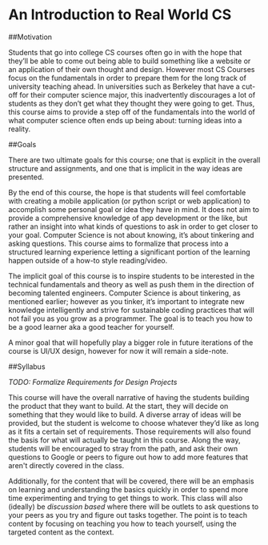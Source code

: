 # An Introduction to Real World CS

##Motivation

Students that go into college CS courses often go in with the hope that they’ll be able to come out being able to build something like a website or an application of their own thought and design. However most CS Courses focus on the fundamentals in order to prepare them for the long track of university teaching ahead. In universities such as Berkeley that have a cut-off for their computer science major, this inadvertently discourages a lot of students as they don’t get what they thought they were going to get. Thus, this course aims to provide a step off of the fundamentals into the world of what computer science often ends up being about: turning ideas into a reality.

##Goals

There are two ultimate goals for this course; one that is explicit in the overall structure and assignments, and one that is implicit in the way ideas are presented.

By the end of this course, the hope is that students will feel comfortable with creating a mobile application (or python script or web application) to accomplish some personal goal or idea they have in mind. It does not aim to provide a comprehensive knowledge of app development or the like, but rather an insight into what kinds of questions to ask in order to get closer to your goal. Computer Science is not about knowing, it’s about tinkering and asking questions. This course aims to formalize that process into a structured learning experience letting a significant portion of the learning happen outside of a how-to style reading/video.

The implicit goal of this course is to inspire students to be interested in the technical fundamentals and theory as well as push them in the direction of becoming talented engineers. Computer Science is about tinkering, as mentioned earlier; however as you tinker, it’s important to integrate new knowledge intelligently and strive for sustainable coding practices that will not fail you as you grow as a programmer. The goal is to teach you how to be a good learner aka a good teacher for yourself.

A minor goal that will hopefully play a bigger role in future iterations of the course is UI/UX design, however for now it will remain a side-note.

##Syllabus

_TODO: Formalize Requirements for Design Projects_

This course will have the overall narrative of having the students building the product that they want to build. At the start, they will decide on something that they would like to build. A diverse array of ideas will be provided, but the student is welcome to choose whatever they’d like as long as it fits a certain set of requirements. Those requirements will also found the basis for what will actually be taught in this course. Along the way, students will be encouraged to stray from the path, and ask their own questions to Google or peers to figure out how to add more features that aren't directly covered in the class.  

Additionally, for the content that will be covered, there will be an emphasis on learning and understanding the basics quickly in order to spend more time experimenting and trying to get things to work. This class will also (ideally) be *discussion based* where there will be outlets to ask questions to your peers as you try and figure out tasks together. The point is to teach content by focusing on teaching you how to teach yourself, using the targeted content as the context.
